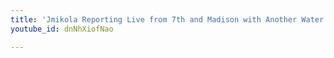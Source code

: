 ```yaml
---
title: 'Jmikola Reporting Live from 7th and Madison with Another Water Main Break'
youtube_id: dnNhXiofNao

---
```

